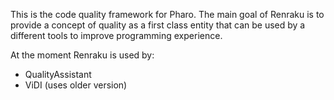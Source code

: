 This is the code quality framework for Pharo. The main goal of Renraku is to provide a concept of quality as a first class entity that can be used by a different tools to improve programming experience.At the moment Renraku is used by:- QualityAssistant- ViDI (uses older version)